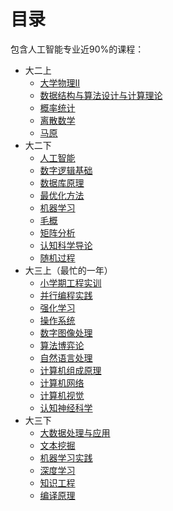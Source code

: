 # 目录

包含人工智能专业近90%的课程：

- 大二上
  - [大学物理II](https://github.com/Robin-WZQ/BIT-AI-personal-review/tree/main/大二上/大学物理II)
  - [数据结构与算法设计与计算理论](https://github.com/Robin-WZQ/BIT-AI-personal-review/tree/main/大二上/数据结构与算法设计与计算理论)
  - [概率统计](https://github.com/Robin-WZQ/BIT-AI-personal-review/tree/main/大二上/概率统计)
  - [离散数学](https://github.com/Robin-WZQ/BIT-AI-personal-review/tree/main/大二上/离散数学)
  - [马原](https://github.com/Robin-WZQ/BIT-AI-personal-review/tree/main/大二上/马原)
- 大二下
  - [人工智能](https://github.com/Robin-WZQ/BIT-AI-personal-review/tree/main/大二下/人工智能)
  - [数字逻辑基础](https://github.com/Robin-WZQ/BIT-AI-personal-review/tree/main/大二下/数字逻辑基础)
  - [数据库原理](https://github.com/Robin-WZQ/BIT-AI-personal-review/tree/main/大二下/数据库原理)
  - [最优化方法](https://github.com/Robin-WZQ/BIT-AI-personal-review/tree/main/大二下/最优化方法)
  - [机器学习](https://github.com/Robin-WZQ/BIT-AI-personal-review/tree/main/大二下/机器学习)
  - [毛概](https://github.com/Robin-WZQ/BIT-AI-personal-review/tree/main/大二下/毛概)
  - [矩阵分析](https://github.com/Robin-WZQ/BIT-AI-personal-review/tree/main/大二下/矩阵分析)
  - [认知科学导论](https://github.com/Robin-WZQ/BIT-AI-personal-review/tree/main/大二下/认知科学导论)
  - [随机过程](https://github.com/Robin-WZQ/BIT-AI-personal-review/tree/main/大二下/随机过程)
- 大三上（最忙的一年）
  - [小学期工程实训](https://github.com/Robin-WZQ/BIT-AI-personal-review/tree/main/大三上/小学期工程实训)
  - [并行编程实践](https://github.com/Robin-WZQ/BIT-AI-personal-review/tree/main/大三上/并行编程实践)
  - [强化学习](https://github.com/Robin-WZQ/BIT-AI-personal-review/tree/main/大三上/强化学习)
  - [操作系统](https://github.com/Robin-WZQ/BIT-AI-personal-review/tree/main/大三上/操作系统)
  - [数字图像处理](https://github.com/Robin-WZQ/BIT-AI-personal-review/tree/main/大三上/数字图像处理)
  - [算法博弈论](https://github.com/Robin-WZQ/BIT-AI-personal-review/tree/main/大三上/算法博弈论)
  - [自然语言处理](https://github.com/Robin-WZQ/BIT-AI-personal-review/tree/main/大三上/自然语言处理)
  - [计算机组成原理](https://github.com/Robin-WZQ/BIT-AI-personal-review/tree/main/大三上/计算机组成原理)
  - [计算机网络](https://github.com/Robin-WZQ/BIT-AI-personal-review/tree/main/大三上/计算机网络)
  - [计算机视觉](https://github.com/Robin-WZQ/BIT-AI-personal-review/tree/main/大三上/计算机视觉)
  - [认知神经科学](https://github.com/Robin-WZQ/BIT-AI-personal-review/tree/main/大三上/认知神经科学)
- 大三下
  - [大数据处理与应用](https://github.com/Robin-WZQ/BIT-AI-personal-review/tree/main/大三下/大数据处理与应用)
  - [文本挖掘](https://github.com/Robin-WZQ/BIT-AI-personal-review/tree/main/大三下/文本挖掘)
  - [机器学习实践](https://github.com/Robin-WZQ/BIT-AI-personal-review/tree/main/大三下/机器学习实践)
  - [深度学习](https://github.com/Robin-WZQ/BIT-AI-personal-review/tree/main/大三下/深度学习)
  - [知识工程](https://github.com/Robin-WZQ/BIT-AI-personal-review/tree/main/大三下/知识工程)
  - [编译原理](https://github.com/Robin-WZQ/BIT-AI-personal-review/tree/main/大三下/编译原理)